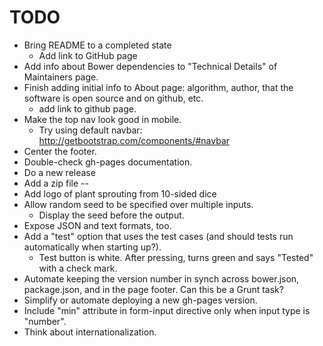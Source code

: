 TODO
====

* Bring README to a completed state
  - Add link to GitHub page
* Add info about Bower dependencies to "Technical Details" of Maintainers page.
* Finish adding initial info to About page: algorithm, author, that
  the software is open source and on github, etc.
  - add link to github page.
* Make the top nav look good in mobile.
  - Try using default navbar:
    http://getbootstrap.com/components/#navbar
* Center the footer.
* Double-check gh-pages documentation.
* Do a new release
* Add a zip file
--
* Add logo of plant sprouting from 10-sided dice
* Allow random seed to be specified over multiple inputs.
  - Display the seed before the output.
* Expose JSON and text formats, too.
* Add a "test" option that uses the test cases (and should tests
  run automatically when starting up?).
  - Test button is white.  After pressing, turns green and says "Tested"
    with a check mark.
* Automate keeping the version number in synch across bower.json,
  package.json, and in the page footer.  Can this be a Grunt task?
* Simplify or automate deploying a new gh-pages version.
* Include "min" attribute in form-input directive only when input
  type is "number".
* Think about internationalization.
